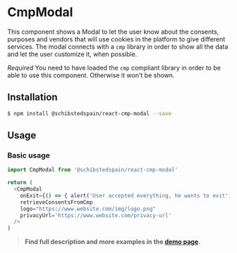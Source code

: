 # CmpModal

This component shows a Modal to let the user know about the consents, purposes and vendors that will use cookies in the platform to give different services. The modal connects with a `cmp` library in order to show all the data and let the user customize it, when possible.

*Required* You need to have loaded the `cmp` compliant library in order to be able to use this component. Otherwise it won't be shown.

## Installation

```sh
$ npm install @schibstedspain/react-cmp-modal --save
```

## Usage

### Basic usage
```js
import CmpModal from '@schibstedspain/react-cmp-modal'

return (
  <CmpModal
    onExit={() => { alert('User accepted everything, he wants to exit')}}
    retrieveConsentsFromCmp
    logo="https://www.website.com/img/logo.png"
    privacyUrl='https://www.website.com/privacy-url'
  />
)
```


> **Find full description and more examples in the [demo page](http://sui-components.now.sh/workbench/cmp/modal/demo).**